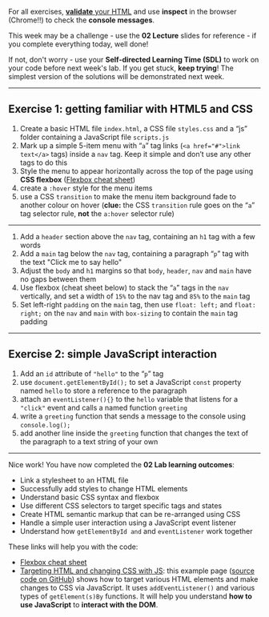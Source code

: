 For all exercises, [**validate** your HTML](https://validator.w3.org/) and use **inspect** in the browser (Chrome!!) to check the **console messages**.

This week may be a challenge - use the **02 Lecture** slides for reference - if you complete everything today, well done!

If not, don't worry - use your **Self-directed Learning Time (SDL)** to work on your code before next week's lab. If you get stuck, **keep trying**! The simplest version of the solutions will be demonstrated next week.

---

## Exercise 1: getting familiar with HTML5 and CSS

1.  Create a basic HTML file `index.html`, a CSS file `styles.css` and a “js” folder containing a JavaScript file `scripts.js`
2.  Mark up a simple 5-item menu with “`a`” tag links (`<a href="#">link text</a>` tags) inside a `nav` tag. Keep it simple and don’t use any other tags to do this
3.  Style the menu to appear horizontally across the top of the page using **CSS flexbox** ([Flexbox cheat sheet](https://daveeveritt.github.io/flexbox-cheatsheet/))
4.  create a `:hover` style for the menu items
5.  use a CSS `transition` to make the menu item background fade to another colour on hover (**clue:** the CSS `transition` rule goes on the “`a`” tag selector rule, **not** the `a:hover` selector rule)

---

1.  Add a `header` section above the `nav` tag, containing an `h1` tag with a few words
2.  Add a `main` tag below the `nav` tag, containing a paragraph “`p`” tag with the text "Click me to say hello"
3.  Adjust the `body` and `h1` margins so that `body`, `header`, `nav` and `main` have no gaps between them
4.  Use flexbox (cheat sheet below) to stack the “`a`” tags in the `nav` vertically, and set a width of `15%` to the nav tag and `85%` to the `main` tag
5.  Set left-right `padding` on the `main` tag, then use `float: left;` and `float: right;` on the `nav` and `main` with `box-sizing` to contain the `main` tag padding

---

## Exercise 2: simple JavaScript interaction

1.  Add an `id` attribute of `"hello"` to the “`p`” tag
2.  use `document.getElementById();` to set a JavaScript `const` property named `hello` to store a reference to the paragraph
3.  attach an `eventListener(){}` to the `hello` variable that listens for a `"click"` event and calls a named function `greeting`
4.  write a `greeting` function that sends a message to the console using `console.log();`
5.  add another line inside the `greeting` function that changes the text of the paragraph to a text string of your own

---

Nice work! You have now completed the **02 Lab learning outcomes**:

- Link a stylesheet to an HTML file
- Successfully add styles to change HTML elements
- Understand basic CSS syntax and flexbox
- Use different CSS selectors to target specific tags and states
- Create HTML semantic markup that can be re-arranged using CSS
- Handle a simple user interaction using a JavaScript event listener
- Understand how `getElementById and` and `eventListener` work together

These links will help you with the code:

- [Flexbox cheat sheet](https://daveeveritt.github.io/flexbox-cheatsheet/)
- [Targeting HTML and changing CSS with JS](https://ctec3905.github.io/js-get-elements/): this example page ([source code on GitHub](https://github.com/CTEC3905/js-get-elements)) shows how to target various HTML elements and make changes to CSS via JavaScript. It uses `addEventListener()` and various types of `getElement(s)By` functions. It will help you understand **how to use JavaScript** to **interact with the DOM**.
